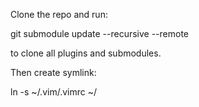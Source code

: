 Clone the repo and run:

git submodule update --recursive --remote

to clone all plugins and submodules.

Then create symlink:

ln -s ~/.vim/.vimrc ~/

